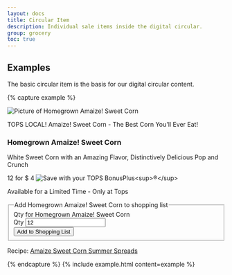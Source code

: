 ```yaml
---
layout: docs
title: Circular Item
description: Individual sale items inside the digital circular.
group: grocery
toc: true
---
```


## Examples

The basic circular item is the basis for our digital circular content. 

{% capture example %}
<article class="circular-item  ">
  <div class="circluar-item-top-row ">
    <div class="circular-item-images">
      <img src="https://tops-secure-graphics.grocerywebsite.com/G_WeeklyAd_TOPS/circular/Corn_Amaize_White_.jpg" alt="Picture of Homegrown Amaize! Sweet Corn" class="img-responsive circular-item-image">
    </div>
    <div class="circular-item-text-col">
      <p class="circular-item-heading">TOPS LOCAL! Amaize! Sweet Corn - The Best Corn You'll Ever Eat!</p>
      <h3 class="circular-item-title">Homegrown Amaize! Sweet Corn</h3>
      <p class="circular-item-description">White Sweet Corn with an Amazing Flavor, Distinctively Delicious Pop and Crunch</p>
      <p class="circular-item-price-wrapper">
        <span class="circular-item-price-prefix circular-item-price-text">12 for </span>
        <span class="circular-item-price-dollar-sign circular-item-price-text">$</span>
        <span class="circular-item-price-dollars circular-item-price-text">4</span>
        <span class="circular-item-price-suffix circular-item-price-text"></span>
        <img src="https://tops-secure-graphics.grocerywebsite.com/G_WeeklyAd_TOPS/Card/Card_45x29.gif" class="circular-item-card" alt="Save with your TOPS BonusPlus<sup>®</sup>">
      </p>
      <p class="Item">Available for a Limited Time - Only at Tops</p>
    </div>
  </div>
  <div class="circular-item-bottom-row ">
    <div role="region" id="ListItem0_2" class="circular-item-shopping-list-wrapper" aria-live="polite">
      <form action="http://www.topsmarkets.com/WeeklyAd/ShoppingList/Add/NoJS//?I=457079&amp;L=0_2&amp;Ad=180812&amp;D=2018-08-16&amp;Test=" method="post" onsubmit="listAdd('457079', '0_2', '180812', '2018-08-16', '', ''); return false;" class="circular-item-shopping-list-form">
        <fieldset>
          <legend class="sr-only">Add Homegrown Amaize! Sweet Corn to shopping list</legend>
          <input type="hidden" name="URL" value="WeeklyAd/Index/" id="URL0_2">
          <label for="Qty0_2" class="sr-only">Qty for Homegrown Amaize! Sweet Corn</label>
          <div class="form-group circular-item-qty-group">
            <div class="input-group">
              <span class="input-group-addon" id="circular-item-qty-label-0-2">Qty</span>
              <input type="text" name="Qty" value="12" maxlength="2" class="circular-item-qty form-control" id="Qty0_2" aria-labelledby="circular-item-qty-label-0-2">
            </div>
          </div>
          <button type="submit" class="btn btn-primary">
            Add to Shopping List
          </button>
        </fieldset>
      </form>
    </div>
    <p class="circular-item-recipe">
      <span class="circular-item-recipe-label">Recipe:</span>
      <a href="http://www.topsmarkets.com/Recipes/Detail/7417/Amaize_Sweet_Corn_Summer_Spreads/" class="circular-item-recipe-title-link">
        Amaize Sweet Corn Summer Spreads
      </a>
    </p>
  </div>
  <div class="clearfix"></div>
</article>
{% endcapture %}
{% include example.html content=example %}


